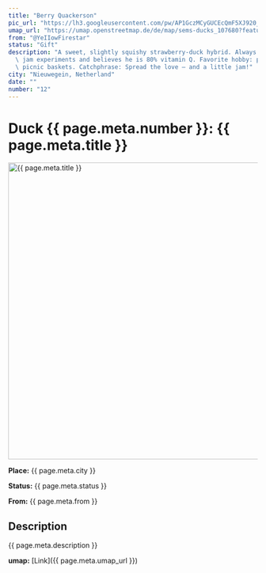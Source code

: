 ```yaml
---
title: "Berry Quackerson"
pic_url: "https://lh3.googleusercontent.com/pw/AP1GczMCyGUCEcQmF5XJ920_j_KKuuEwun-V3033eeLj8ZyQxu2LHYU22K4RxiwZRxd-6bT3tAJqHiyuvIYd1zat2VE_y2Z_B3CAkznRixS_uIHxm2rSFXbCgxhFcEK1U3z8Nl4ldNRgsvrNFzuvS1eKaqK_aQ"
umap_url: "https://umap.openstreetmap.de/de/map/sems-ducks_107680?feature=Berry%20Quackerson#16/52.0310/5.0817"
from: "@YeIIowFirestar"
status: "Gift"
description: "A sweet, slightly squishy strawberry-duck hybrid. Always sticky from\
  \ jam experiments and believes he is 80% vitamin Q. Favorite hobby: photobombing\
  \ picnic baskets. Catchphrase: Spread the love — and a little jam!"
city: "Nieuwegein, Netherland"
date: ""
number: "12"
---
```

# Duck {{ page.meta.number }}: {{ page.meta.title }}

<img src="{{ page.meta.pic_url }}" alt="{{ page.meta.title }}" width="600">

**Place:** {{ page.meta.city }}

**Status:** {{ page.meta.status }}

**From:** {{ page.meta.from }}

## Description

{{ page.meta.description }}

**umap:** [Link]({{ page.meta.umap_url }})
